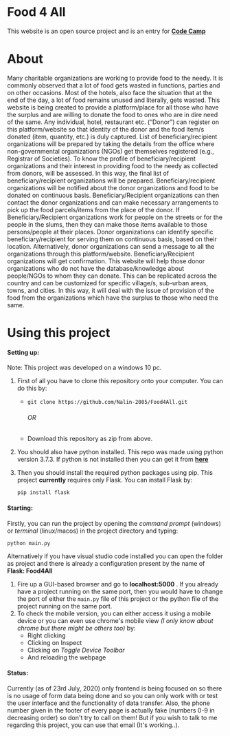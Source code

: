 # Food 4 All

This website is an open source project and is an entry for **[Code Camp](https://codecamphackathon.netlify.app)**

# About

Many charitable organizations are working to provide food to the needy. It is commonly observed that a lot of food gets wasted in functions, parties and on other occasions. Most of the hotels, also face the situation that at the end of the day, a lot of food remains unused and literally, gets wasted. This website is being created to provide a platform/place for all those who have the surplus and are willing to donate the food to ones who are in dire need of the same. Any individual, hotel, restaurant etc. (“Donor”) can register on this platform/website so that identity of the donor and the food item/s donated (item, quantity, etc.) is duly captured. List of beneficiary/recipient organizations will be prepared by taking the details from the office where non-governmental organizations (NGOs) get themselves registered (e.g., Registrar of Societies). To know the profile of beneficiary/recipient organizations and their interest in providing food to the needy as collected from donors, will be assessed. In this way, the final list of beneficiary/recipient organizations will be prepared. Beneficiary/recipient organizations will be notified about the donor organizations and food to be donated on continuous basis. Beneficiary/Recipient organizations can then contact the donor organizations and can make necessary arrangements to pick up the food parcels/items from the place of the donor. If Beneficiary/Recipient organizations work for people on the streets or for the people in the slums, then they can make those items available to those persons/people at their places. Donor organizations can identify specific beneficiary/recipient for serving them on continuous basis, based on their location. Alternatively, donor organizations can send a message to all the organizations through this platform/website. Beneficiary/Recipient organizations will get confirmation. This website will help those donor organizations who do not have the database/knowledge about people/NGOs to whom they can donate. This can be replicated across the country and can be customized for specific village/s, sub-urban areas, towns, and cities. In this way, it will deal with the issue of provision of the food from the organizations which have the surplus to those who need the same.

# Using this project

#### Setting up:

Note: This project was developed on a windows 10 pc.

1. First of all you have to clone this repository onto your computer. You can do this by:

   - ```shell
     git clone https://github.com/Nalin-2005/Food4All.git
     ```

     ###### 	OR

   - Download this repository as zip from above.

2. You should also have python installed. This repo was made using python version 3.7.3. If python is not installed then you can get it from **[here](https://www.python.org)**

3. Then you should install the required python packages using pip. This project **currently** requires only Flask. You can install Flask by:

   ```shell
   pip install flask
   ```

#### Starting:

Firstly, you can run the project by opening the *command prompt* (windows) or *terminal* (linux/macos) in the project directory and typing:

```shell
python main.py
```

Alternatively if you have visual studio code installed you can open the folder as project and there is already a configuration present by the name of **Flask: Food4All**

1.  Fire up a GUI-based browser and go to **localhost:5000** . If you already have a project running on the same port, then you would have to change the port of either the ```main.py``` file of this project or the python file of the project running on the same port.
2. To check the mobile version, you can either access it using a mobile device or you can even use chrome's mobile view *(I only know about chrome but there might be others too)* by:
   - Right clicking
   - Clicking on  Inspect
   - Clicking on *Toggle Device Toolbar* 
   - And reloading the webpage

#### Status:

Currently (as of 23rd July, 2020) only frontend is being focused on so there is no usage of form data being done and so you can only work with or test the user interface and the functionality of data transfer. Also, the phone number given in the footer of every page is actually fake (numbers 0-9 in decreasing order) so don't try to call on them! But if you wish to talk to me regarding this project, you can use that email (It's working..).